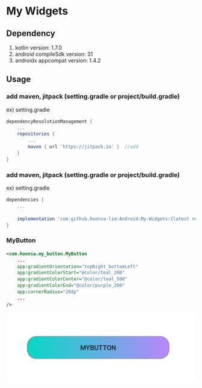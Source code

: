 # My Widgets

## Dependency
1. kotlin version: 1.7.0
2. android compileSdk version: 31
3. androidx appcompat version: 1.4.2

## Usage
### add maven, jitpack (setting.gradle or project/build.gradle)
ex) setting.gradle
```groovy
dependencyResolutionManagement {
    ...
    repositories {
        ...
        maven { url 'https://jitpack.io' }  //add
    }
}
```
### add maven, jitpack (setting.gradle or project/build.gradle)
ex) setting.gradle
```groovy
dependencies {
    ...
    
    implementation 'com.github.hoonsa-lim:Android-My-Widgets:{latest release version}' //widget
}
```
### MyButton
```xml
<com.hoonsa.my_button.MyButton
    ...
    app:gradientOrientation="topRight_bottomLeft"
    app:gradientColorStart="@color/teal_200"
    app:gradientColorCenter="@color/teal_500"
    app:gradientColorEnd="@color/purple_200"
    app:cornerRadius="20dp"
    ...
/>
```
![](my-button/my-button-screenshot.png)

